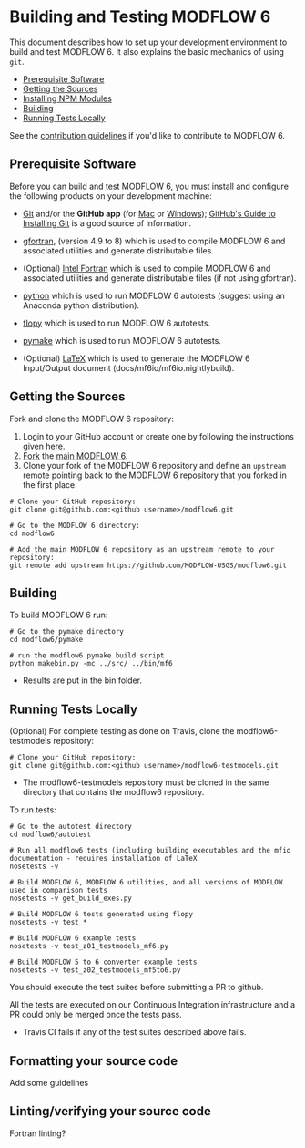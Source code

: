 # Building and Testing MODFLOW 6

This document describes how to set up your development environment to build and test MODFLOW 6.
It also explains the basic mechanics of using `git`.

* [Prerequisite Software](#prerequisite-software)
* [Getting the Sources](#getting-the-sources)
* [Installing NPM Modules](#installing-npm-modules)
* [Building](#building)
* [Running Tests Locally](#running-tests-locally)

See the [contribution guidelines](https://github.com/MODFLOW-USGS/modflow6/blob/develop/CONTRIBUTING.md)
if you'd like to contribute to MODFLOW 6.

## Prerequisite Software

Before you can build and test MODFLOW 6, you must install and configure the
following products on your development machine:

* [Git](https://git-scm.com) and/or the **GitHub app** (for [Mac](https://mac.github.com) or
  [Windows](https://windows.github.com)); [GitHub's Guide to Installing
  Git](https://help.github.com/articles/set-up-git) is a good source of information.

* [gfortran](https://gcc.gnu.org/wiki/GFortran), (version 4.9 to 8) which is used to compile MODFLOW 6 and associated utilities and generate distributable files.

* (Optional) [Intel Fortran](https://software.intel.com/en-us/fortran-compilers) which is used to compile MODFLOW 6 and associated utilities and generate distributable files (if not using gfortran).

* [python](https://www.python.org/) which is used to run MODFLOW 6 autotests (suggest using an Anaconda python distribution).

* [flopy](https://github.com/modflowpy/flopy) which is used to run MODFLOW 6 autotests.

* [pymake](https://github.com/modflowpy/pymake) which is used to run MODFLOW 6 autotests.

* (Optional) [LaTeX](https://www.latex-project.org/) which is used to generate the MODFLOW 6 Input/Output document (docs/mf6io/mf6io.nightlybuild).

## Getting the Sources

Fork and clone the MODFLOW 6 repository:

1. Login to your GitHub account or create one by following the instructions given
   [here](https://github.com/signup/free).
2. [Fork](http://help.github.com/forking) the [main MODFLOW 6](https://github.com/MODFLOW-USGS/modflow6).
3. Clone your fork of the MODFLOW 6 repository and define an `upstream` remote pointing back to the MODFLOW 6 repository that you forked in the first place.

```shell
# Clone your GitHub repository:
git clone git@github.com:<github username>/modflow6.git

# Go to the MODFLOW 6 directory:
cd modflow6

# Add the main MODFLOW 6 repository as an upstream remote to your repository:
git remote add upstream https://github.com/MODFLOW-USGS/modflow6.git
```

## Building

To build MODFLOW 6 run:

```shell
# Go to the pymake directory
cd modflow6/pymake

# run the modflow6 pymake build script
python makebin.py -mc ../src/ ../bin/mf6
```

* Results are put in the bin folder.

## Running Tests Locally

(Optional) For complete testing as done on Travis, clone the modflow6-testmodels repository:

```shell
# Clone your GitHub repository:
git clone git@github.com:<github username>/modflow6-testmodels.git
```
* The modflow6-testmodels repository must be cloned in the same directory that contains the modflow6 repository.

To run tests:

```shell
# Go to the autotest directory
cd modflow6/autotest

# Run all modflow6 tests (including building executables and the mfio documentation - requires installation of LaTeX
nosetests -v

# Build MODFLOW 6, MODFLOW 6 utilities, and all versions of MODFLOW used in comparison tests
nosetests -v get_build_exes.py

# Build MODFLOW 6 tests generated using flopy
nosetests -v test_*

# Build MODFLOW 6 example tests
nosetests -v test_z01_testmodels_mf6.py

# Build MODFLOW 5 to 6 converter example tests
nosetests -v test_z02_testmodels_mf5to6.py
```

You should execute the test suites before submitting a PR to github.


All the tests are executed on our Continuous Integration infrastructure and a PR could only be merged once the tests pass.

- Travis CI fails if any of the test suites described above fails.

## <a name="clang-format"></a> Formatting your source code

Add some guidelines

## Linting/verifying your source code

Fortran linting?
